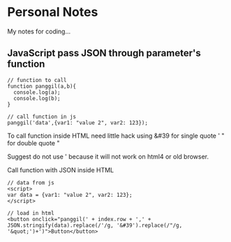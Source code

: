 #  Personal Notes
My notes for coding... 

## JavaScript pass JSON through parameter's function 

```
// function to call 
function panggil(a,b){
  console.log(a);
  console.log(b);
}

// call function in js
panggil('data',{var1: "value 2", var2: 123});
``` 
To call function inside HTML need little hack using 
&#39  for single quote ' 
&quot; for double quote "

Suggest do not use &apos; because it will not work on html4 or old browser. 

Call function with JSON inside HTML 
```
// data from js
<script>
var data = {var1: "value 2", var2: 123};
</script>

// load in html 
<button onclick="panggil(' + index.row + ',' + JSON.stringify(data).replace(/'/g, '&#39').replace(/"/g, '&quot;')+')">Button</button>

```
